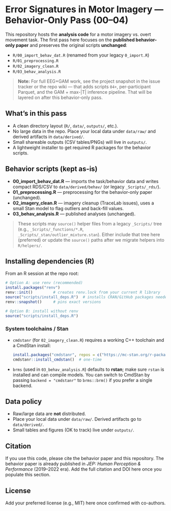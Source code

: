 # Error Signatures in Motor Imagery — Behavior-Only Pass (00–04)

This repository hosts the **analysis code** for a motor imagery vs. overt movement task. The first pass here focuses on the **published behavior-only paper** and preserves the original scripts **unchanged**:

- `R/00_import_behav_dat.R` (renamed from your legacy `0_import.R`)
- `R/01_preprocessing.R`
- `R/02_imagery_clean.R`
- `R/03_behav_analysis.R`

> **Note:** For full EEG+GAM work, see the project snapshot in the issue tracker or the repo wiki — that adds scripts `04+`, per-participant Parquet, and the GAM + max-|T| inference pipeline. That will be layered on after this behavior-only pass.

## What’s in this pass

- A clean directory layout (`R/`, `data/`, `outputs/`, etc.).
- No large data in the repo. Place your local data under `data/raw/` and derived artifacts in `data/derived/`.
- Small shareable outputs (CSV tables/PNGs) will live in `outputs/`.
- A lightweight installer to get required R packages for the behavior scripts.

## Behavior scripts (kept as-is)

- **00_import_behav_dat.R** — imports the task/behavior data and writes compact RDS/CSV to `data/derived/behav/` (or legacy `_Scripts/_rds/`).  
- **01_preprocessing.R** — preprocessing for the behavior-only paper (unchanged).  
- **02_imagery_clean.R** — imagery cleanup (TraceLab issues), uses a small Stan model to flag outliers and back-fill values.  
- **03_behav_analysis.R** — published analyses (unchanged).  

> These scripts may `source()` helper files from a legacy `_Scripts/` tree (e.g., `_Scripts/_functions/*.R`, `_Scripts/_stan/outlier_mixture.stan`). Either include that tree here (preferred) or update the `source()` paths after we migrate helpers into `R/helpers/`.

## Installing dependencies (R)

From an R session at the repo root:

```r
# Option A: use renv (recommended)
install.packages("renv")
renv::init()         # creates renv.lock from your current R library
source("scripts/install_deps.R")  # installs CRAN/GitHub packages needed by 00–03
renv::snapshot()     # pins exact versions

# Option B: install without renv
source("scripts/install_deps.R")
```

### System toolchains / Stan

- `cmdstanr` (for `02_imagery_clean.R`) requires a working C++ toolchain and a CmdStan install:  
  ```r
  install.packages("cmdstanr", repos = c("https://mc-stan.org/r-packages/", getOption("repos")))
  cmdstanr::install_cmdstan()  # one-time
  ```
- `brms` (used in `03_behav_analysis.R`) defaults to **rstan**; make sure `rstan` is installed and can compile models. You can switch to CmdStan by passing `backend = "cmdstanr"` to `brms::brm()` if you prefer a single backend.

## Data policy

- Raw/large data are **not** distributed.
- Place your local data under `data/raw/`. Derived artifacts go to `data/derived/`.
- Small tables and figures (OK to track) live under `outputs/`.

## Citation

If you use this code, please cite the behavior paper and this repository. The behavior paper is already published in *JEP: Human Perception & Performance* (2019–2022 era). Add the full citation and DOI here once you populate this section.

## License

Add your preferred license (e.g., MIT) here once confirmed with co-authors.
